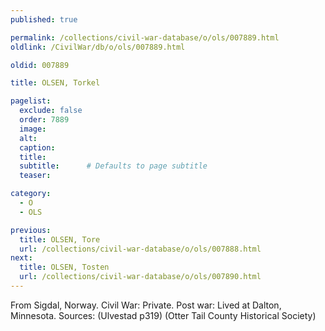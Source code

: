 ```yaml
---
published: true

permalink: /collections/civil-war-database/o/ols/007889.html
oldlink: /CivilWar/db/o/ols/007889.html

oldid: 007889

title: OLSEN, Torkel

pagelist:
  exclude: false
  order: 7889
  image: 
  alt:
  caption:
  title:
  subtitle:      # Defaults to page subtitle
  teaser:

category: 
  - O 
  - OLS

previous:
  title: OLSEN, Tore
  url: /collections/civil-war-database/o/ols/007888.html  
next:
  title: OLSEN, Tosten
  url: /collections/civil-war-database/o/ols/007890.html   
---
```

From Sigdal, Norway. Civil War: Private. Post war: Lived at Dalton, Minnesota. Sources: (Ulvestad p319) (Otter Tail County Historical Society)